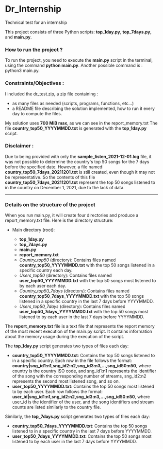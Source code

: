# Dr_Internship
Technical test for an internship

This project consists of three Python scripts: **top_1day.py**, **top_7days.py**, and **main.py**. 

### How to run the project ? 

To run the project, you need to execute the **main.py** script in the terminal, using the command **python main.py**. Another possible command is : python3 main.py.

### Constraints/Objectives : 

I included the dr_test.zip, a zip file containing : 
- as many files as needed (scripts, programs, functions, etc...)
- a README file describing the solution implemented, how to run it every day to compute the files.

My solution uses **700 MiB max**, as we can see in the report_memory.txt
The file **country_top50_YYYYMMDD.txt** is generated with the **top_1day.py** script.

### Disclaimer : 

Due to being provided with only the **sample_listen_2021-12-01.log** file, it was not possible to determine the country's top 50 songs for the 7 days before the specified date. However, a file named **country_top50_7days_20211201.txt** is still created, even though it may not be representative. So the contents of this file **country_top50_7days_20211201.txt** represent the top 50 songs listened to in the country on December 1, 2021, due to the lack of data.

*** 
### Details on the structure of the project

When you run main.py, it will create four directories and produce a report_memory.txt file. Here is the directory structure:

- Main directory (root):

    - **top_1day.py**
    - **top_7days.py**
    - **main.py**
    - **report_memory.txt**
    - *Country_top50* (directory): Contains files named **country_top50_YYYYMMDD.txt** with the top 50 songs listened in a specific country each day.
    - *Users_top50* (directory): Contains files named **user_top50_YYYYMMDD.txt** with the top 50 songs most listened to by each user each day.
    - *Country_top50_7days* (directory): Contains files named **country_top50_7days_YYYYMMDD.txt** with the top 50 songs listened in a specific country in the last 7 days before YYYYMMDD.
    - *Users_top50_7days* (directory): Contains files named **user_top50_7days_YYYYMMDD.txt** with the top 50 songs most listened to by each user in the last 7 days before YYYYMMDD.

The **report_memory.txt** file is a text file that represents the report memory of the most recent execution of the main.py script. It contains information about the memory usage during the execution of the script.

The **top_1day.py** script generates two types of files each day:
- **country_top50_YYYYMMDD.txt**: Contains the top 50 songs listened to in a specific country. Each row in the file follows the format: **country|sng_id1:n1,sng_id2:n2,sng_id3:n3,...,sng_id50:n50**, where country is the country ISO code, and sng_id1:n1 represents the identifier of the song with the corresponding number of streams, sng_id2:n2 represents the second most listened song, and so on.
- **user_top50_YYYYMMDD.txt**: Contains the top 50 songs most listened to by each user. Each row follows the format: **user_id|sng_id1:n1,sng_id2:n2,sng_id3:n3,...,sng_id50:n50**, where user_id is the identifier of the user, and the song identifiers and stream counts are listed similarly to the country file.

Similarly, the **top_7days.py** script generates two types of files each day:
- **country_top50_7days_YYYYMMDD.txt**: Contains the top 50 songs listened to in a specific country in the last 7 days before YYYYMMDD.
- **user_top50_7days_YYYYMMDD.txt**: Contains the top 50 songs most listened to by each user in the last 7 days before YYYYMMDD.

 
